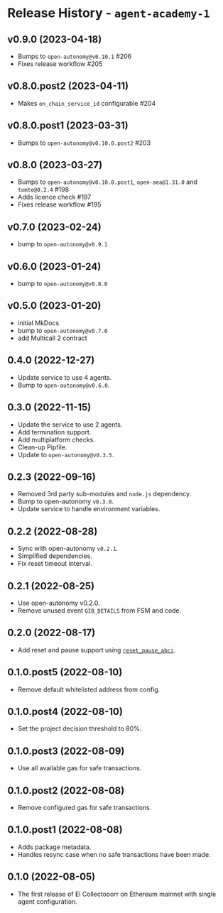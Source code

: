 # Release History - `agent-academy-1`

## v0.9.0 (2023-04-18)

* Bumps to `open-autonomy@v0.10.1` #206
* Fixes release workflow #205

## v0.8.0.post2 (2023-04-11)
* Makes `on_chain_service_id` configurable #204

## v0.8.0.post1 (2023-03-31)
* Bumps to `open-autonomy@v0.10.0.post2` #203
  
## v0.8.0 (2023-03-27)
* Bumps to `open-autonomy@v0.10.0.post1`, `open-aea@1.31.0` and `tomte@0.2.4` #198
* Adds licence check #197
* Fixes release workflow #195

## v0.7.0 (2023-02-24)
* bump to `open-autonomy@v0.9.1`

## v0.6.0 (2023-01-24)
* bump to `open-autonomy@v0.8.0`

## v0.5.0 (2023-01-20)
* initial MkDocs
* bump to `open-autonomy@v0.7.0`
* add Multicall 2 contract

## 0.4.0 (2022-12-27)
- Update service to use 4 agents.
- Bump to `open-autonomy@v0.6.0`.

## 0.3.0 (2022-11-15)
- Update the service to use 2 agents. 
- Add termination support.
- Add multiplatform checks.
- Clean-up Pipfile.
- Update to `open-autonomy@v0.3.5`.

## 0.2.3 (2022-09-16)

- Removed 3rd party sub-modules and `node.js` dependency.
- Bump to open-autonomy `v0.3.0`.
- Update service to handle environment variables.

## 0.2.2 (2022-08-28)

- Sync with open-autonomy `v0.2.1`.
- Simplified dependencies. 
- Fix reset timeout interval.

## 0.2.1 (2022-08-25)

- Use open-autonomy v0.2.0.
- Remove unused event `GIB_DETAILS` from FSM and code.

## 0.2.0 (2022-08-17)

- Add reset and pause support using [`reset_pause_abci`](https://github.com/valory-xyz/open-autonomy/tree/v0.1.6/packages/valory/skills/reset_pause_abci).

## 0.1.0.post5 (2022-08-10)

- Remove default whitelisted address from config.

## 0.1.0.post4 (2022-08-10)

- Set the project decision threshold to 80%.

## 0.1.0.post3 (2022-08-09)

- Use all available gas for safe transactions. 

## 0.1.0.post2 (2022-08-08)

- Remove configured gas for safe transactions.   

## 0.1.0.post1 (2022-08-08)

- Adds package metadata.
- Handles resync case when no safe transactions have been made.

## 0.1.0 (2022-08-05)

- The first release of El Collectooorr on Ethereum mainnet with single agent configuration.
